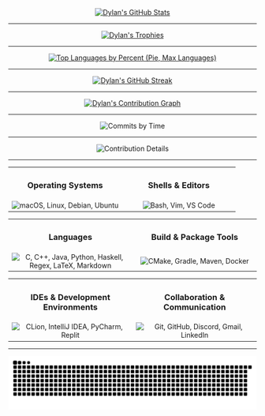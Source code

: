 <div align="center">
  <a href="https://github.com/dhodgson615">
    <img
      src="https://github-readme-stats.vercel.app/api?username=dhodgson615&show_icons=true&theme=gruvbox&count_private=true&include_all_commits=true"
      alt="Dylan's GitHub Stats"
    />
  </a>
</div>

<hr />

<div align="center">
  <a href="https://github.com/dhodgson615">
    <img
      src="https://github-profile-trophy.vercel.app/?username=dhodgson615&theme=gruvbox&margin-w=20&margin-h=20&column=3"
      alt="Dylan's Trophies"
    />
  </a>
</div>

<hr />

<div align="center">
  <a href="https://github.com/dhodgson615">
    <img
      src="https://github-readme-stats.vercel.app/api/top-langs/?username=dhodgson615&theme=gruvbox&hide=html,css&layout=pie&langs_count=12"
      alt="Top Languages by Percent (Pie, Max Languages)"
      style="max-width: 500px"
    />
  </a>
</div>

<hr />

<div align="center">
  <a href="https://github.com/dhodgson615">
    <img
      src="https://github-readme-streak-stats.herokuapp.com/?user=dhodgson615&theme=gruvbox"
      alt="Dylan's GitHub Streak"
    />
  </a>
</div>

<hr />

<div align="center">
  <a href="https://github.com/dhodgson615">
    <img
      src="https://github-readme-activity-graph.vercel.app/graph?username=dhodgson615&theme=gruvbox"
      alt="Dylan's Contribution Graph"
    />
  </a>
</div>

<hr />

<div align="center">
  <img
    src="https://github-profile-summary-cards.vercel.app/api/cards/productive-time?username=dhodgson615&theme=gruvbox&utcOffset=-4"
    alt="Commits by Time"
  />
</div>

<hr />

<div align="center">
  <img
    src="https://github-profile-summary-cards.vercel.app/api/cards/profile-details?username=dhodgson615&theme=gruvbox"
    alt="Contribution Details"
  />
</div>

<hr />

<div align="center">
  <table>
    <tr width="100%">
      <th align="center">
        <h3>Operating Systems</h3>
      </th>
      <th align="center">
        <h3>Shells & Editors</h3>
      </th>
    </tr>
    <tr>
      <td width="50%" align="center">
        <img
          src="https://skillicons.dev/icons?i=apple,linux,debian,ubuntu"
          alt="macOS, Linux, Debian, Ubuntu"
        />
      </td>
      <td width="50%" align="center">
        <img
          src="https://skillicons.dev/icons?i=bash,vim,vscode"
          alt="Bash, Vim, VS Code"
        />
      </td>
    </tr>
  </table>
</div>
<div align="center">
  <table>
    <tr width="100%">
      <th align="center">
        <h3>Languages</h3>
      </th>
      <th align="center">
        <h3>Build & Package Tools</h3>
      </th>
    </tr>
    <tr>
      <td width="50%" align="center">
        <img
          src="https://skillicons.dev/icons?i=c,cpp,java,py,haskell,latex"
          alt="C, C++, Java, Python, Haskell, Regex, LaTeX, Markdown"
        />
      </td>
      <td width="50%" align="center">
        <img
          src="https://skillicons.dev/icons?i=cmake,gradle,maven,docker"
          alt="CMake, Gradle, Maven, Docker"
        />
      </td>
    </tr>
  </table>
</div>
<div align="center">
  <table>
    <tr width="100%">
      <th align="center">
        <h3>IDEs & Development Environments</h3>
      </th>
      <th align="center">
        <h3>Collaboration & Communication</h3>
      </th>
    </tr>
    <tr>
      <td width="50%" align="center">
        <img
          src="https://skillicons.dev/icons?i=clion,idea,pycharm,replit"
          alt="CLion, IntelliJ IDEA, PyCharm, Replit"
        />
      </td>
      <td width="50%" align="center">
        <img
          src="https://skillicons.dev/icons?i=git,github,discord,gmail,linkedin"
          alt="Git, GitHub, Discord, Gmail, LinkedIn"
        />
      </td>
    </tr>
  </table>
</div>

<hr />

<div align="center">
  <img
    src="https://raw.githubusercontent.com/dhodgson615/dhodgson615/output/dist/github-contribution-grid-snake.svg"
    alt="Snake animation"
  />
</div>
